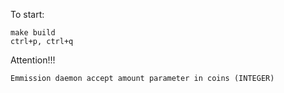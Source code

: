 To start:

	make build
	ctrl+p, ctrl+q
	
Attention!!!

    Emmission daemon accept amount parameter in coins (INTEGER)